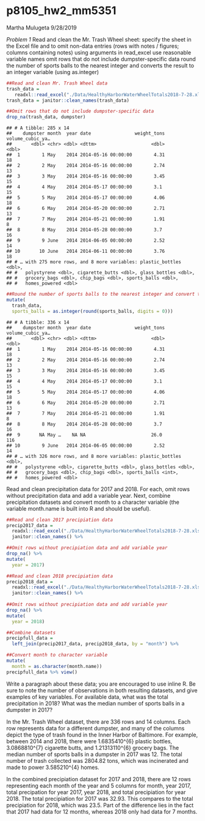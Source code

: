 p8105\_hw2\_mm5351
================
Martha Mulugeta
9/28/2019

*Problem 1* Read and clean the Mr. Trash Wheel sheet: specify the sheet
in the Excel file and to omit non-data entries (rows with notes /
figures; columns containing notes) using arguments in read\_excel use
reasonable variable names omit rows that do not include
dumpster-specific data round the number of sports balls to the nearest
integer and converts the result to an integer variable (using
as.integer)

``` r
##Read and clean Mr. Trash Wheel data
trash_data =
   readxl::read_excel("./Data/HealthyHarborWaterWheelTotals2018-7-28.xlsx", sheet = "Mr. Trash Wheel", range = "A2:N338") 
trash_data = janitor::clean_names(trash_data) 

##Omit rows that do not include dumpster-specific data
drop_na(trash_data, dumpster)
```

    ## # A tibble: 285 x 14
    ##    dumpster month  year date                weight_tons volume_cubic_ya…
    ##       <dbl> <chr> <dbl> <dttm>                    <dbl>            <dbl>
    ##  1        1 May    2014 2014-05-16 00:00:00        4.31               18
    ##  2        2 May    2014 2014-05-16 00:00:00        2.74               13
    ##  3        3 May    2014 2014-05-16 00:00:00        3.45               15
    ##  4        4 May    2014 2014-05-17 00:00:00        3.1                15
    ##  5        5 May    2014 2014-05-17 00:00:00        4.06               18
    ##  6        6 May    2014 2014-05-20 00:00:00        2.71               13
    ##  7        7 May    2014 2014-05-21 00:00:00        1.91                8
    ##  8        8 May    2014 2014-05-28 00:00:00        3.7                16
    ##  9        9 June   2014 2014-06-05 00:00:00        2.52               14
    ## 10       10 June   2014 2014-06-11 00:00:00        3.76               18
    ## # … with 275 more rows, and 8 more variables: plastic_bottles <dbl>,
    ## #   polystyrene <dbl>, cigarette_butts <dbl>, glass_bottles <dbl>,
    ## #   grocery_bags <dbl>, chip_bags <dbl>, sports_balls <dbl>,
    ## #   homes_powered <dbl>

``` r
##Round the number of sports balls to the nearest integer and convert to integer variable
mutate( 
  trash_data,
  sports_balls = as.integer(round(sports_balls, digits = 0)))
```

    ## # A tibble: 336 x 14
    ##    dumpster month  year date                weight_tons volume_cubic_ya…
    ##       <dbl> <chr> <dbl> <dttm>                    <dbl>            <dbl>
    ##  1        1 May    2014 2014-05-16 00:00:00        4.31               18
    ##  2        2 May    2014 2014-05-16 00:00:00        2.74               13
    ##  3        3 May    2014 2014-05-16 00:00:00        3.45               15
    ##  4        4 May    2014 2014-05-17 00:00:00        3.1                15
    ##  5        5 May    2014 2014-05-17 00:00:00        4.06               18
    ##  6        6 May    2014 2014-05-20 00:00:00        2.71               13
    ##  7        7 May    2014 2014-05-21 00:00:00        1.91                8
    ##  8        8 May    2014 2014-05-28 00:00:00        3.7                16
    ##  9       NA May …    NA NA                        26.0               116
    ## 10        9 June   2014 2014-06-05 00:00:00        2.52               14
    ## # … with 326 more rows, and 8 more variables: plastic_bottles <dbl>,
    ## #   polystyrene <dbl>, cigarette_butts <dbl>, glass_bottles <dbl>,
    ## #   grocery_bags <dbl>, chip_bags <dbl>, sports_balls <int>,
    ## #   homes_powered <dbl>

Read and clean precipitation data for 2017 and 2018. For each, omit rows
without precipitation data and add a variable year. Next, combine
precipitation datasets and convert month to a character variable (the
variable month.name is built into R and should be useful).

``` r
##Read and clean 2017 precipiation data
precip2017_data = 
  readxl::read_excel("./Data/HealthyHarborWaterWheelTotals2018-7-28.xlsx", sheet = "2017 Precipitation", range = "A2:B14") %>% 
  janitor::clean_names() %>% 

##Omit rows without precipiation data and add variable year
drop_na() %>% 
mutate(
  year = 2017)  

##Read and clean 2018 precipiation data
precip2018_data =
  readxl::read_excel("./Data/HealthyHarborWaterWheelTotals2018-7-28.xlsx", sheet = "2018 Precipitation", range = "A2:B14") %>% 
  janitor::clean_names() %>% 
  
##Omit rows without precipiation data and add variable year
drop_na() %>% 
mutate(
  year = 2018)  

##Combine datasets
precipfull_data = 
  left_join(precip2017_data, precip2018_data, by = "month") %>% 

##Convert month to character variable
mutate(
  month = as.character(month.name))
precipfull_data %>% view()
```

Write a paragraph about these data; you are encouraged to use inline R.
Be sure to note the number of observations in both resulting datasets,
and give examples of key variables. For available data, what was the
total precipitation in 2018? What was the median number of sports balls
in a dumpster in 2017?

In the Mr. Trash Wheel dataset, there are 336 rows and 14 columns. Each
row represents data for a different dumpster, and many of the columns
depict the type of trash found in the Inner Harbor of Baltimore. For
example, between 2014 and 2018, there were 1.6835410^{6} plastic
bottles, 3.0868810^{7} cigarette butts, and 1.21313110^{6} grocery bags.
The median number of sports balls in a dumpster in 2017 was 12. The
total number of trash collected was 2804.82 tons, which was incinerated
and made to power 3.585210^{4} homes.

In the combined precipiation dataset for 2017 and 2018, there are 12
rows representing each month of the year and 5 columns for month, year
2017, total precipation for year 2017, year 2018, and total precipiation
for year 2018. The total precipiation for 2017 was 32.93. This compares
to the total precipiation for 2018, which was 23.5. Part of the
difference lies in the fact that 2017 had data for 12 months, whereas
2018 only had data for 7 months.
